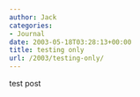 ```yaml
---
author: Jack
categories:
- Journal
date: 2003-05-18T03:28:13+00:00
title: testing only
url: /2003/testing-only/
---
```


test post